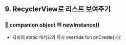 ## 9. RecyclerView로 리스트 보여주기

### 📌 companion object 의 newInstance()
  + 자바의 static 메서드와 유사
  override fun onCreate(~){
